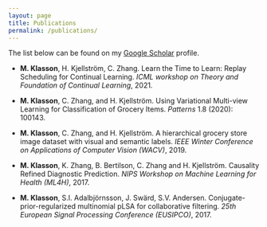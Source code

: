 ```yaml
---
layout: page
title: Publications
permalink: /publications/
---
```

The list below can be found on my [Google Scholar](https://scholar.google.es/citations?user=H9VHxP4AAAAJ&hl=en) profile. 

* **M. Klasson**, H. Kjellström,  C. Zhang.
Learn the Time to Learn: Replay Scheduling for Continual Learning.
*ICML workshop on Theory and Foundation of Continual Learning*, 2021.

* **M. Klasson**,  C. Zhang, and H. Kjellström.
Using Variational Multi-view Learning for Classification of Grocery Items.
*Patterns* 1.8 (2020): 100143.

* **M. Klasson**, C. Zhang, and H. Kjellström.
A hierarchical grocery store image dataset with visual and semantic labels.
*IEEE Winter Conference on Applications of Computer Vision (WACV)*, 2019.

* **M. Klasson**, K. Zhang, B. Bertilson, C. Zhang and H. Kjellström.
Causality Refined Diagnostic Prediction.
*NIPS Workshop on Machine Learning for Health (ML4H)*, 2017.

* **M. Klasson**, S.I. Adalbjörnsson, J. Swärd, S.V. Andersen.
Conjugate-prior-regularized multinomial pLSA for collaborative filtering.
*25th European Signal Processing Conference (EUSIPCO)*, 2017.